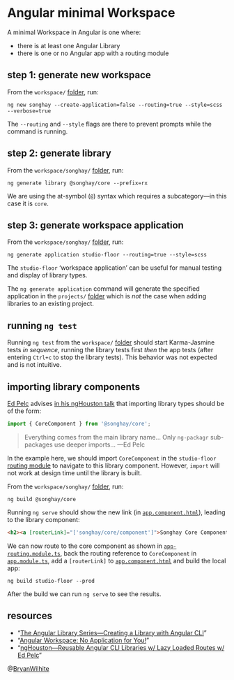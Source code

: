 # Angular minimal Workspace

A minimal Workspace in Angular is one where:

* there is at least one Angular Library
* there is one or no Angular app with a routing module

## step 1: generate new workspace

From the `workspace/` [folder](./workspace), run:

```console
ng new songhay --create-application=false --routing=true --style=scss --verbose=true
```

The `--routing` and `--style` flags are there to prevent prompts while the command is running.

## step 2: generate library

From the `workspace/songhay/` [folder](./workspace/songhay), run:

```console
ng generate library @songhay/core --prefix=rx
```

We are using the at-symbol (`@`) syntax which requires a subcategory—in this case it is `core`.

## step 3: generate workspace application

From the `workspace/songhay/` [folder](./workspace/songhay), run:

```console
ng generate application studio-floor --routing=true --style=scss
```

The `studio-floor` ‘workspace application’ can be useful for manual testing and display of library types.

The `ng generate application` command will generate the specified application in the `projects/` [folder](./workspace/projects) which is _not_ the case when adding libraries to an existing project.

## running `ng test`

Running `ng test` from the `workspace/` [folder](./workspace) should start Karma-Jasmine tests _in sequence_, running the library tests first _then_ the app tests (after entering `Ctrl+c` to stop the library tests). This behavior was not expected and is not intuitive.

## importing library components

[Ed Pelc](https://twitter.com/ed_pelc) advises [in his ngHouston talk](https://www.youtube.com/watch?v=nP7Yodr-WUA?t=1232) that importing library types should be of the form:

```typescript
import { CoreComponent } from '@songhay/core';
```

> Everything comes from the main library name… Only `ng-packagr` sub-packages use deeper imports… —Ed Pelc

In the example here, we should import `CoreComponent` in the `studio-floor` [routing module](./workspace/songhay/projects/studio-floor/src/app/app-routing.module.ts) to navigate to this library component. However, `import` will not work at design time until the library is built.

From the `workspace/songhay/` [folder](./workspace/songhay), run:

```console
ng build @songhay/core
```

Running `ng serve` should show the new link (in [`app.component.html`](./workspace/songhay/projects/studio-floor/src/app/app.component.html)), leading to the library component:

```html
<h2><a [routerLink]="['songhay/core/component']">Songhay Core Component</a></h2>
```

We can now route to the core component as shown in [`app-routing.module.ts`](./workspace/songhay/projects/studio-floor/src/app/app-routing.module.ts), back the routing reference to `CoreComponent` in [`app.module.ts`](./workspace/songhay/projects/studio-floor/src/app/app.module.ts), add a `[routerLink]` to [`app.component.html`](./workspace/songhay/projects/studio-floor/src/app/app.component.html) and build the local app:

```console
ng build studio-floor --prod
```

After the build we can run `ng serve` to see the results.

## resources

* “[The Angular Library Series—Creating a Library with Angular CLI](https://blog.angularindepth.com/creating-a-library-in-angular-6-87799552e7e5)”
* “[Angular Workspace: No Application for You!](https://blog.angularindepth.com/angular-workspace-no-application-for-you-4b451afcc2ba)”
* “[ngHouston—Reusable Angular CLI Libraries w/ Lazy Loaded Routes w/ Ed Pelc](https://www.youtube.com/watch?v=nP7Yodr-WUA)”

@[BryanWilhite](https://twitter.com/BryanWilhite)
